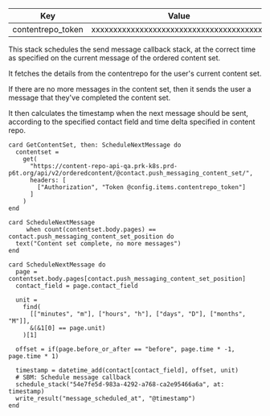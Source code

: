 <!--
 dictionary: "config"
version: "0.1.0"
columns: [] 
-->

| Key               | Value                                    |
| ----------------- | ---------------------------------------- |
| contentrepo_token | xxxxxxxxxxxxxxxxxxxxxxxxxxxxxxxxxxxxxxxx |

This stack schedules the send message callback stack, at the correct time as specified on the current message of the ordered content set.

It fetches the details from the contentrepo for the user's current content set.

If there are no more messages in the content set, then it sends the user a message that they've completed the content set.

It then calculates the timestamp when the next message should be sent, according to the specified contact field and time delta specified in content repo.

<!-- { section: "c1af92c3-f489-4f4b-8182-865897f83ea1", x: 0, y: 0} -->

```stack
card GetContentSet, then: ScheduleNextMessage do
  contentset =
    get(
      "https://content-repo-api-qa.prk-k8s.prd-p6t.org/api/v2/orderedcontent/@contact.push_messaging_content_set/",
      headers: [
        ["Authorization", "Token @config.items.contentrepo_token"]
      ]
    )
end

card ScheduleNextMessage
     when count(contentset.body.pages) == contact.push_messaging_content_set_position do
  text("Content set complete, no more messages")
end

card ScheduleNextMessage do
  page = contentset.body.pages[contact.push_messaging_content_set_position]
  contact_field = page.contact_field

  unit =
    find(
      [["minutes", "m"], ["hours", "h"], ["days", "D"], ["months", "M"]],
      &(&1[0] == page.unit)
    )[1]

  offset = if(page.before_or_after == "before", page.time * -1, page.time * 1)

  timestamp = datetime_add(contact[contact_field], offset, unit)
  # SBM: Schedule message callback
  schedule_stack("54e7fe5d-983a-4292-a768-ca2e95466a6a", at: timestamp)
  write_result("message_scheduled_at", "@timestamp")
end

```